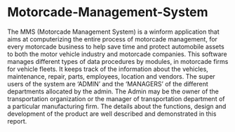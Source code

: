 # Motorcade-Management-System
The MMS (Motorcade Management System) is a winform application that aims at computerizing the entire process of motorcade management, for every motorcade business to help save time and protect automobile assets to both the motor vehicle industry and motorcade companies. This software manages different types of data procedures by modules, in motorcade firms for vehicle fleets. It keeps track of the information about the vehicles, maintenance, repair, parts, employees, location and vendors. The super users of the system are ‘ADMIN’ and the ‘MANAGERS’ of the different departments allocated by the admin. The Admin may be the owner of the transportation organization or the manager of transportation department of a particular manufacturing firm. The details about the functions, design and development of the product are well described and demonstrated in this report.
